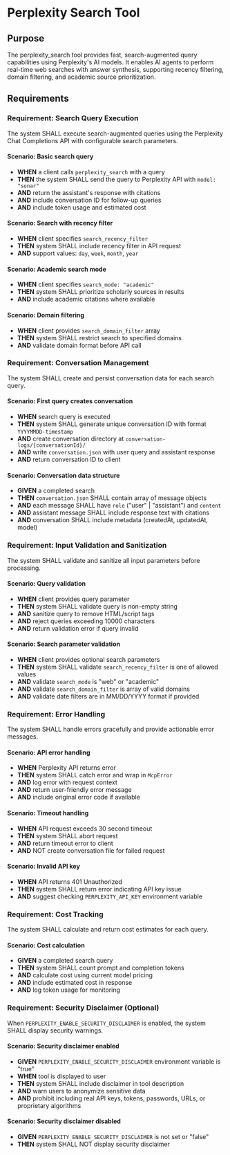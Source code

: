 # Perplexity Search Tool

## Purpose

The perplexity_search tool provides fast, search-augmented query capabilities using Perplexity's AI models. It enables AI agents to perform real-time web searches with answer synthesis, supporting recency filtering, domain filtering, and academic source prioritization.

## Requirements

### Requirement: Search Query Execution

The system SHALL execute search-augmented queries using the Perplexity Chat Completions API with configurable search parameters.

#### Scenario: Basic search query
- **WHEN** a client calls `perplexity_search` with a query
- **THEN** the system SHALL send the query to Perplexity API with `model: "sonar"`
- **AND** return the assistant's response with citations
- **AND** include conversation ID for follow-up queries
- **AND** include token usage and estimated cost

#### Scenario: Search with recency filter
- **WHEN** client specifies `search_recency_filter`
- **THEN** system SHALL include recency filter in API request
- **AND** support values: `day`, `week`, `month`, `year`

#### Scenario: Academic search mode
- **WHEN** client specifies `search_mode: "academic"`
- **THEN** system SHALL prioritize scholarly sources in results
- **AND** include academic citations where available

#### Scenario: Domain filtering
- **WHEN** client provides `search_domain_filter` array
- **THEN** system SHALL restrict search to specified domains
- **AND** validate domain format before API call

### Requirement: Conversation Management

The system SHALL create and persist conversation data for each search query.

#### Scenario: First query creates conversation
- **WHEN** search query is executed
- **THEN** system SHALL generate unique conversation ID with format `YYYYMMDD-timestamp`
- **AND** create conversation directory at `conversation-logs/{conversationId}/`
- **AND** write `conversation.json` with user query and assistant response
- **AND** return conversation ID to client

#### Scenario: Conversation data structure
- **GIVEN** a completed search
- **THEN** `conversation.json` SHALL contain array of message objects
- **AND** each message SHALL have `role` ("user" | "assistant") and `content`
- **AND** assistant message SHALL include response text with citations
- **AND** conversation SHALL include metadata (createdAt, updatedAt, model)

### Requirement: Input Validation and Sanitization

The system SHALL validate and sanitize all input parameters before processing.

#### Scenario: Query validation
- **WHEN** client provides query parameter
- **THEN** system SHALL validate query is non-empty string
- **AND** sanitize query to remove HTML/script tags
- **AND** reject queries exceeding 10000 characters
- **AND** return validation error if query invalid

#### Scenario: Search parameter validation
- **WHEN** client provides optional search parameters
- **THEN** system SHALL validate `search_recency_filter` is one of allowed values
- **AND** validate `search_mode` is "web" or "academic"  
- **AND** validate `search_domain_filter` is array of valid domains
- **AND** validate date filters are in MM/DD/YYYY format if provided

### Requirement: Error Handling

The system SHALL handle errors gracefully and provide actionable error messages.

#### Scenario: API error handling
- **WHEN** Perplexity API returns error
- **THEN** system SHALL catch error and wrap in `McpError`
- **AND** log error with request context
- **AND** return user-friendly error message
- **AND** include original error code if available

#### Scenario: Timeout handling
- **WHEN** API request exceeds 30 second timeout
- **THEN** system SHALL abort request
- **AND** return timeout error to client
- **AND** NOT create conversation file for failed request

#### Scenario: Invalid API key
- **WHEN** API returns 401 Unauthorized
- **THEN** system SHALL return error indicating API key issue
- **AND** suggest checking `PERPLEXITY_API_KEY` environment variable

### Requirement: Cost Tracking

The system SHALL calculate and return cost estimates for each query.

#### Scenario: Cost calculation
- **GIVEN** a completed search query
- **THEN** system SHALL count prompt and completion tokens
- **AND** calculate cost using current model pricing
- **AND** include estimated cost in response
- **AND** log token usage for monitoring

### Requirement: Security Disclaimer (Optional)

When `PERPLEXITY_ENABLE_SECURITY_DISCLAIMER` is enabled, the system SHALL display security warnings.

#### Scenario: Security disclaimer enabled
- **GIVEN** `PERPLEXITY_ENABLE_SECURITY_DISCLAIMER` environment variable is "true"
- **WHEN** tool is displayed to user
- **THEN** system SHALL include disclaimer in tool description
- **AND** warn users to anonymize sensitive data
- **AND** prohibit including real API keys, tokens, passwords, URLs, or proprietary algorithms

#### Scenario: Security disclaimer disabled
- **GIVEN** `PERPLEXITY_ENABLE_SECURITY_DISCLAIMER` is not set or "false"
- **THEN** system SHALL NOT display security disclaimer

